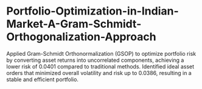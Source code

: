 # Portfolio-Optimization-in-Indian-Market-A-Gram-Schmidt-Orthogonalization-Approach
Applied Gram-Schmidt Orthonormalization (GSOP) to optimize portfolio risk by converting asset returns into uncorrelated components, achieving a lower risk of 0.0401 compared to traditional methods. Identified ideal asset orders that minimized overall volatility and risk up to 0.0386, resulting in a stable and efficient portfolio.
